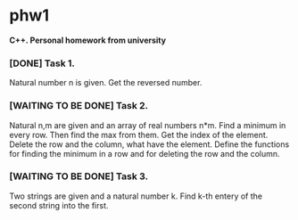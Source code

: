 # phw1
**С++. Personal homework from university**
### [DONE] Task 1. 
Natural number n is given. Get the reversed number. 

### [WAITING TO BE DONE] Task 2.
Natural n,m are given and an array of real numbers n*m. 
Find a minimum in every row. Then find the max from them.
Get the index of the element. Delete the row and the column, what have the element.
Define the functions for finding the minimum in a row and for deleting the row and the column.

### [WAITING TO BE DONE] Task 3.
Two strings are given and a natural number k. Find k-th entery of the second string into the first.
